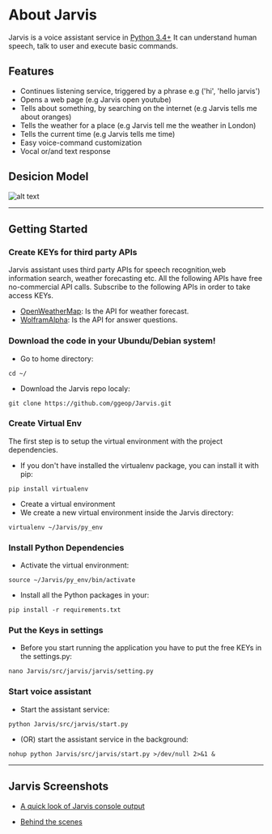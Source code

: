 
# About Jarvis
Jarvis is a voice assistant service in [Python 3.4+](https://www.python.org/downloads/release/python-360/)
It can understand human speech, talk to user and execute basic commands.

## Features
* Continues listening service, triggered by a phrase e.g ('hi', 'hello jarvis')
* Opens a web page (e.g Jarvis open youtube)
* Tells about something, by searching on the internet (e.g Jarvis tells me about oranges)
* Tells the weather for a place (e.g Jarvis tell me the weather in London)
* Tells the current time (e.g Jarvis tells me time)
* Easy voice-command customization
* Vocal or/and text response

## Desicion Model
![alt text](https://github.com/ggeop/Jarvis/blob/master/imgs/desicion_model.png)

---

## Getting Started
### Create KEYs for third party APIs
Jarvis assistant uses third party APIs for speech recognition,web information search, weather forecasting etc.
All the following APIs have free no-commercial API calls. Subscribe to the following APIs in order to take access KEYs.
* [OpenWeatherMap](https://openweathermap.org/appid): Is the API for weather forecast.
* [WolframAlpha](https://developer.wolframalpha.com/portal/myapps/): Is the API for answer questions.

### Download the code in your Ubundu/Debian system!
* Go to home directory:

```
cd ~/
```
* Download the Jarvis repo localy:

```
git clone https://github.com/ggeop/Jarvis.git
```

### Create Virtual Env
The first step is to setup the virtual environment with the project dependencies.
* If you don't have installed the virtualenv package, you can install it with pip:
```
pip install virtualenv
```
* Create a virtual environment
* We create a new virtual environment inside the Jarvis directory:
```
virtualenv ~/Jarvis/py_env
```

### Install Python Dependencies
* Activate the virtual environment:
```
source ~/Jarvis/py_env/bin/activate
```
* Install all the Python packages in your:
```
pip install -r requirements.txt
```

### Put the Keys in settings
* Before you start running the application you have to put the free KEYs in the settings.py:
```
nano Jarvis/src/jarvis/jarvis/setting.py
```

### Start voice assistant
* Start the assistant service:
```
python Jarvis/src/jarvis/start.py
```

* (OR) start the assistant service in the background:
```
nohup python Jarvis/src/jarvis/start.py >/dev/null 2>&1 &
```

---

## Jarvis Screenshots
* [A quick look of Jarvis console output](https://github.com/ggeop/Jarvis/blob/master/imgs/Jarvis_printscreen.PNG)

* [Behind the scenes](https://github.com/ggeop/Jarvis/blob/master/imgs/jarvis_log.PNG)
